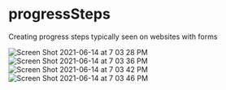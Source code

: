 # progressSteps
Creating progress steps typically seen on websites with forms

![Screen Shot 2021-06-14 at 7 03 28 PM](https://user-images.githubusercontent.com/23225592/121982081-b51cd280-cd43-11eb-8f5c-938fb8155384.png)
![Screen Shot 2021-06-14 at 7 03 36 PM](https://user-images.githubusercontent.com/23225592/121982083-b5b56900-cd43-11eb-8d13-95d0fcd9c85d.png)
![Screen Shot 2021-06-14 at 7 03 42 PM](https://user-images.githubusercontent.com/23225592/121982084-b5b56900-cd43-11eb-8ded-d6b7da1d2fe6.png)
![Screen Shot 2021-06-14 at 7 03 46 PM](https://user-images.githubusercontent.com/23225592/121982086-b64dff80-cd43-11eb-8ce6-d63aa5d69379.png)



